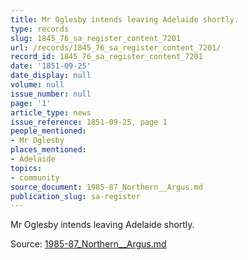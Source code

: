 ```yaml
---
title: Mr Oglesby intends leaving Adelaide shortly.
type: records
slug: 1845_76_sa_register_content_7201
url: /records/1845_76_sa_register_content_7201/
record_id: 1845_76_sa_register_content_7201
date: '1851-09-25'
date_display: null
volume: null
issue_number: null
page: '1'
article_type: news
issue_reference: 1851-09-25, page 1
people_mentioned:
- Mr Oglesby
places_mentioned:
- Adelaide
topics:
- community
source_document: 1985-87_Northern__Argus.md
publication_slug: sa-register
---
```


Mr Oglesby intends leaving Adelaide shortly.

Source: [1985-87_Northern__Argus.md](/downloads/markdown/1985-87_Northern__Argus.md)
